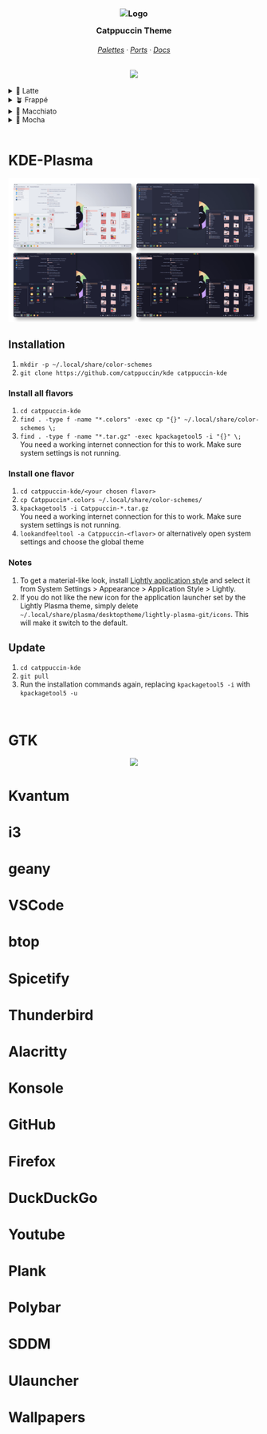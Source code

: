 <h3 align="center">
	<img src="https://raw.githubusercontent.com/catppuccin/catppuccin/main/assets/logos/exports/1544x1544_circle.png" width="100" alt="Logo"/><br/>
	<img src="https://raw.githubusercontent.com/catppuccin/catppuccin/main/assets/misc/transparent.png" height="30" width="0px"/>
	Catppuccin Theme
	<img src="https://raw.githubusercontent.com/catppuccin/catppuccin/main/assets/misc/transparent.png" height="30" width="0px"/>
</h3>

<h6 align="center">
  <a href="https://github.com/catppuccin/catppuccin#-palettes">Palettes</a>
  ·
  <a href="https://github.com/catppuccin/catppuccin#-ports-and-more">Ports</a>
  ·
  <a href="https://github.com/catppuccin/catppuccin/tree/main/docs">Docs</a>
</h6>

<p align="center">
  <img src="https://raw.githubusercontent.com/catppuccin/catppuccin/main/assets/palette/macchiato.png" width="400" />
</p>

<details>
<summary>🌻 Latte</summary>

| |Labels|Hex|RGB|HSL|
|:---:|:---:|:---:|:---:|:---:|
|<img src="assets/palette/circles/latte_rosewater.png" height="23" width="23"/>|Rosewater|`#dc8a78`|`rgb(220, 138, 120)`|`hsl(11, 59%, 67%)`|
|<img src="assets/palette/circles/latte_flamingo.png" height="23" width="23"/>|Flamingo|`#dd7878`|`rgb(221, 120, 120)`|`hsl(0, 60%, 67%)`|
|<img src="assets/palette/circles/latte_pink.png" height="23" width="23"/>|Pink|`#ea76cb`|`rgb(234, 118, 203)`|`hsl(316, 73%, 69%)`|
|<img src="assets/palette/circles/latte_mauve.png" height="23" width="23"/>|Mauve|`#8839ef`|`rgb(136, 57, 239)`|`hsl(266, 85%, 58%)`|
|<img src="assets/palette/circles/latte_red.png" height="23" width="23"/>|Red|`#d20f39`|`rgb(210, 15, 57)`|`hsl(347, 87%, 44%)`|
|<img src="assets/palette/circles/latte_maroon.png" height="23" width="23"/>|Maroon|`#e64553`|`rgb(230, 69, 83)`|`hsl(355, 76%, 59%)`|
|<img src="assets/palette/circles/latte_peach.png" height="23" width="23"/>|Peach|`#fe640b`|`rgb(254, 100, 11)`|`	hsl(22, 99%, 52%)`|
|<img src="assets/palette/circles/latte_yellow.png" height="23" width="23"/>|Yellow|`#df8e1d`|`rgb(223, 142, 29)`|`hsl(35, 77%, 49%)`|
|<img src="assets/palette/circles/latte_green.png" height="23" width="23"/>|Green|`#40a02b`|`rgb(64, 160, 43)`|`hsl(109, 58%, 40%)`|
|<img src="assets/palette/circles/latte_teal.png" height="23" width="23"/>|Teal|`#179299`|`rgb(23, 146, 153)`|`hsl(183, 74%, 35%)`|
|<img src="assets/palette/circles/latte_sky.png" height="23" width="23"/>|Sky|`#04a5e5`|`rgb(4, 165, 229)`|`hsl(197, 97%, 46%)`|
|<img src="assets/palette/circles/latte_sapphire.png" height="23" width="23"/>|Sapphire|`#209fb5`|`rgb(32, 159, 181)`|`hsl(189, 70%, 42%)`|
|<img src="assets/palette/circles/latte_blue.png" height="23" width="23"/>|Blue|`#1e66f5`|`rgb(30, 102, 245)`|`hsl(220, 91%, 54%)`|
|<img src="assets/palette/circles/latte_lavender.png" height="23" width="23"/>|Lavender|`#7287fd`|`rgb(114, 135, 253)`|`hsl(231, 97%, 72%)`|
|<img src="assets/palette/circles/latte_text.png" height="23" width="23"/>|Text|`#4c4f69`|`rgb(76, 79, 105)`|`hsl(234, 16%, 35%)`|
|<img src="assets/palette/circles/latte_subtext1.png" height="23" width="23"/>|Subtext1|`#5c5f77`|`rgb(92, 95, 119)`|`hsl(233, 13%, 41%)`|
|<img src="assets/palette/circles/latte_subtext0.png" height="23" width="23"/>|Subtext0|`#6c6f85`|`rgb(108, 111, 133)`|`hsl(233, 10%, 47%)`|
|<img src="assets/palette/circles/latte_overlay2.png" height="23" width="23"/>|Overlay2|`#7c7f93`|`rgb(124, 127, 147)`|`hsl(232, 10%, 53%)`|
|<img src="assets/palette/circles/latte_overlay1.png" height="23" width="23"/>|Overlay1|`#8c8fa1`|`rgb(140, 143, 161)`|`hsl(231, 10%, 59%)`|
|<img src="assets/palette/circles/latte_overlay0.png" height="23" width="23"/>|Overlay0|`#9ca0b0`|`rgb(156, 160, 176)`|`hsl(228, 11%, 65%)`|
|<img src="assets/palette/circles/latte_surface2.png" height="23" width="23"/>|Surface2|`#acb0be`|`rgb(172, 176, 190)`|`hsl(227, 12%, 71%)`|
|<img src="assets/palette/circles/latte_surface1.png" height="23" width="23"/>|Surface1|`#bcc0cc`|`rgb(188, 192, 204)`|`hsl(225, 14%, 77%)`|
|<img src="assets/palette/circles/latte_surface0.png" height="23" width="23"/>|Surface0|`#ccd0da`|`rgb(204, 208, 218)`|`hsl(223, 16%, 83%)`|
|<img src="assets/palette/circles/latte_base.png" height="23" width="23"/>|Base|`#eff1f5`|`rgb(239, 241, 245)`|`hsl(220, 23%, 95%)`|
|<img src="assets/palette/circles/latte_mantle.png" height="23" width="23"/>|Mantle|`#e6e9ef`|`rgb(230, 233, 239)`|`hsl(220, 22%, 92%)`|
|<img src="assets/palette/circles/latte_crust.png" height="23" width="23"/>|Crust|`#dce0e8`|`rgb(220, 224, 232)`|`hsl(220, 21%, 89%)`|

</details>

<details>
<summary>🪴 Frappé</summary>

| |Labels|Hex|RGB|HSL|
|:---:|:---:|:---:|:---:|:---:|
|<img src="assets/palette/circles/frappe_rosewater.png" height="23" width="23"/>|Rosewater|`#f2d5cf`|`rgb(242, 213, 207)`|`hsl(10, 57%, 88%)`|
|<img src="assets/palette/circles/frappe_flamingo.png" height="23" width="23"/>|Flamingo|`#eebebe`|`rgb(238, 190, 190)`|`hsl(0, 59%, 84%)`|
|<img src="assets/palette/circles/frappe_pink.png" height="23" width="23"/>|Pink|`#f4b8e4`|`rgb(244, 184, 228)`|`hsl(316, 73%, 84%)`|
|<img src="assets/palette/circles/frappe_mauve.png" height="23" width="23"/>|Mauve|`#ca9ee6`|`rgb(202, 158, 230)`|`hsl(277, 59%, 76%)`|
|<img src="assets/palette/circles/frappe_red.png" height="23" width="23"/>|Red|`#e78284`|`rgb(231, 130, 132)`|`hsl(359, 68%, 71%)`|
|<img src="assets/palette/circles/frappe_maroon.png" height="23" width="23"/>|Maroon|`#ea999c`|`rgb(234, 153, 156)`|`hsl(358, 66%, 76%)`|
|<img src="assets/palette/circles/frappe_peach.png" height="23" width="23"/>|Peach|`#ef9f76`|`rgb(239, 159, 118)`|`hsl(20, 79%, 70%)`|
|<img src="assets/palette/circles/frappe_yellow.png" height="23" width="23"/>|Yellow|`#e5c890`|`rgb(229, 200, 144)`|`hsl(40, 62%, 73%)`|
|<img src="assets/palette/circles/frappe_green.png" height="23" width="23"/>|Green|`#a6d189`|`rgb(166, 209, 137)`|`hsl(96, 44%, 68%)`|
|<img src="assets/palette/circles/frappe_teal.png" height="23" width="23"/>|Teal|`#81c8be`|`rgb(129, 200, 190)`|`hsl(172, 39%, 65%)`|
|<img src="assets/palette/circles/frappe_sky.png" height="23" width="23"/>|Sky|`#99d1db`|`rgb(153, 209, 219)`|`hsl(189, 48%, 73%)`|
|<img src="assets/palette/circles/frappe_sapphire.png" height="23" width="23"/>|Sapphire|`#85c1dc`|`rgb(133, 193, 220)`|`hsl(199, 55%, 69%)`|
|<img src="assets/palette/circles/frappe_blue.png" height="23" width="23"/>|Blue|`#8caaee`|`rgb(140, 170, 238)`|`hsl(222, 74%, 74%)`|
|<img src="assets/palette/circles/frappe_lavender.png" height="23" width="23"/>|Lavender|`#babbf1`|`rgb(186, 187, 241)`|`hsl(239, 66%, 84%)`|
|<img src="assets/palette/circles/frappe_text.png" height="23" width="23"/>|Text|`#c6d0f5`|`rgb(198, 208, 245)`|`hsl(227, 70%, 87%)`|
|<img src="assets/palette/circles/frappe_subtext1.png" height="23" width="23"/>|Subtext1|`#b5bfe2`|`rgb(181, 191, 226)`|`hsl(227, 44%, 80%)`|
|<img src="assets/palette/circles/frappe_subtext0.png" height="23" width="23"/>|Subtext0|`#a5adce`|`rgb(165, 173, 206)`|`hsl(228, 29%, 73%)`|
|<img src="assets/palette/circles/frappe_overlay2.png" height="23" width="23"/>|Overlay2|`#949cbb`|`rgb(148, 156, 187)`|`hsl(228, 22%, 66%)`|
|<img src="assets/palette/circles/frappe_overlay1.png" height="23" width="23"/>|Overlay1|`#838ba7`|`rgb(131, 139, 167)`|`hsl(227, 17%, 58%)`|
|<img src="assets/palette/circles/frappe_overlay0.png" height="23" width="23"/>|Overlay0|`#737994`|`rgb(115, 121, 148)`|`hsl(229, 13%, 52%)`|
|<img src="assets/palette/circles/frappe_surface2.png" height="23" width="23"/>|Surface2|`#626880`|`rgb(98, 104, 128)`|`hsl(228, 13%, 44%)`|
|<img src="assets/palette/circles/frappe_surface1.png" height="23" width="23"/>|Surface1|`#51576d`|`rgb(81, 87, 109)`|`hsl(227, 15%, 37%)`|
|<img src="assets/palette/circles/frappe_surface0.png" height="23" width="23"/>|Surface0|`#414559`|`rgb(65, 69, 89)`|`hsl(230, 16%, 30%)`|
|<img src="assets/palette/circles/frappe_base.png" height="23" width="23"/>|Base|`#303446`|`rgb(48, 52, 70)`|`hsl(229, 19%, 23%)`|
|<img src="assets/palette/circles/frappe_mantle.png" height="23" width="23"/>|Mantle|`#292c3c`|`rgb(41, 44, 60)`|`hsl(231, 19%, 20%)`|
|<img src="assets/palette/circles/frappe_crust.png" height="23" width="23"/>|Crust|`#232634`|`rgb(35, 38, 52)`|`hsl(229, 20%, 17%)`|

</details>

<details>
<summary>🌺 Macchiato</summary>

| |Labels|Hex|RGB|HSL|
|:---:|:---:|:---:|:---:|:---:|
|<img src="assets/palette/circles/macchiato_rosewater.png" height="23" width="23"/>|Rosewater|`#f4dbd6`|`rgb(244, 219, 214)`|`hsl(10, 58%, 90%)`|
|<img src="assets/palette/circles/macchiato_flamingo.png" height="23" width="23"/>|Flamingo|`#f0c6c6`|`rgb(240, 198, 198)`|`hsl(0, 58%, 86%)`|
|<img src="assets/palette/circles/macchiato_pink.png" height="23" width="23"/>|Pink|`#f5bde6`|`rgb(245, 189, 230)`|`hsl(316, 74%, 85%)`|
|<img src="assets/palette/circles/macchiato_mauve.png" height="23" width="23"/>|Mauve|`#c6a0f6`|`rgb(198, 160, 246)`|`hsl(267, 83%, 80%)`|
|<img src="assets/palette/circles/macchiato_red.png" height="23" width="23"/>|Red|`#ed8796`|`rgb(237, 135, 150)`|`hsl(351, 74%, 73%)`|
|<img src="assets/palette/circles/macchiato_maroon.png" height="23" width="23"/>|Maroon|`#ee99a0`|`rgb(238, 153, 160)`|`hsl(355, 71%, 77%)`|
|<img src="assets/palette/circles/macchiato_peach.png" height="23" width="23"/>|Peach|`#f5a97f`|`rgb(245, 169, 127)`|`hsl(21, 86%, 73%)`|
|<img src="assets/palette/circles/macchiato_yellow.png" height="23" width="23"/>|Yellow|`#eed49f`|`rgb(238, 212, 159)`|`hsl(40, 70%, 78%)`|
|<img src="assets/palette/circles/macchiato_green.png" height="23" width="23"/>|Green|`#a6da95`|`rgb(166, 218, 149)`|`hsl(105, 48%, 72%)`|
|<img src="assets/palette/circles/macchiato_teal.png" height="23" width="23"/>|Teal|`#8bd5ca`|`rgb(139, 213, 202)`|`hsl(171, 47%, 69%)`|
|<img src="assets/palette/circles/macchiato_sky.png" height="23" width="23"/>|Sky|`#91d7e3`|`rgb(145, 215, 227)`|`hsl(189, 59%, 73%)`|
|<img src="assets/palette/circles/macchiato_sapphire.png" height="23" width="23"/>|Sapphire|`#7dc4e4`|`rgb(125, 196, 228)`|`hsl(199, 66%, 69%)`|
|<img src="assets/palette/circles/macchiato_blue.png" height="23" width="23"/>|Blue|`#8aadf4`|`rgb(138, 173, 244)`|`hsl(220, 83%, 75%)`|
|<img src="assets/palette/circles/macchiato_lavender.png" height="23" width="23"/>|Lavender|`#b7bdf8`|`rgb(183, 189, 248)`|`hsl(234, 82%, 85%)`|
|<img src="assets/palette/circles/macchiato_text.png" height="23" width="23"/>|Text|`#cad3f5`|`rgb(202, 211, 245)`|`hsl(227, 68%, 88%)`|
|<img src="assets/palette/circles/macchiato_subtext1.png" height="23" width="23"/>|Subtext1|`#b8c0e0`|`rgb(184, 192, 224)`|`hsl(228, 39%, 80%)`|
|<img src="assets/palette/circles/macchiato_subtext0.png" height="23" width="23"/>|Subtext0|`#a5adcb`|`rgb(165, 173, 203)`|`hsl(227, 27%, 72%)`|
|<img src="assets/palette/circles/macchiato_overlay2.png" height="23" width="23"/>|Overlay2|`#939ab7`|`rgb(147, 154, 183)`|`hsl(228, 20%, 65%)`|
|<img src="assets/palette/circles/macchiato_overlay1.png" height="23" width="23"/>|Overlay1|`#8087a2`|`rgb(128, 135, 162)`|`hsl(228, 15%, 57%)`|
|<img src="assets/palette/circles/macchiato_overlay0.png" height="23" width="23"/>|Overlay0|`#6e738d`|`rgb(110, 115, 141)`|`hsl(230, 12%, 49%)`|
|<img src="assets/palette/circles/macchiato_surface2.png" height="23" width="23"/>|Surface2|`#5b6078`|`rgb(91, 96, 120)`|`hsl(230, 14%, 41%)`|
|<img src="assets/palette/circles/macchiato_surface1.png" height="23" width="23"/>|Surface1|`#494d64`|`rgb(73, 77, 100)`|`hsl(231, 16%, 34%)`|
|<img src="assets/palette/circles/macchiato_surface0.png" height="23" width="23"/>|Surface0|`#363a4f`|`rgb(54, 58, 79)`|`hsl(230, 19%, 26%)`|
|<img src="assets/palette/circles/macchiato_base.png" height="23" width="23"/>|Base|`#24273a`|`rgb(36, 39, 58)`|`hsl(232, 23%, 18%)`|
|<img src="assets/palette/circles/macchiato_mantle.png" height="23" width="23"/>|Mantle|`#1e2030`|`rgb(30, 32, 48)`|`hsl(233, 23%, 15%)`|
|<img src="assets/palette/circles/macchiato_crust.png" height="23" width="23"/>|Crust|`#181926`|`rgb(24, 25, 38)`|`hsl(236, 23%, 12%)`|

</details>

<details>
<summary>🌿 Mocha</summary>

| |Labels|Hex|RGB|HSL|
|:---:|:---:|:---:|:---:|:---:|
|<img src="assets/palette/circles/mocha_rosewater.png" height="23" width="23"/>|Rosewater|`#f5e0dc`|`rgb(245, 224, 220)`|`hsl(10, 56%, 91%)`|
|<img src="assets/palette/circles/mocha_flamingo.png" height="23" width="23"/>|Flamingo|`#f2cdcd`|`rgb(242, 205, 205)`|`hsl(0, 59%, 88%)`|
|<img src="assets/palette/circles/mocha_pink.png" height="23" width="23"/>|Pink|`#f5c2e7`|`rgb(245, 194, 231)`|`hsl(316, 72%, 86%)`|
|<img src="assets/palette/circles/mocha_mauve.png" height="23" width="23"/>|Mauve|`#cba6f7`|`rgb(203, 166, 247)`|`hsl(267, 84%, 81%)`|
|<img src="assets/palette/circles/mocha_red.png" height="23" width="23"/>|Red|`#f38ba8`|`rgb(243, 139, 168)`|`hsl(343, 81%, 75%)`|
|<img src="assets/palette/circles/mocha_maroon.png" height="23" width="23"/>|Maroon|`#eba0ac`|`rgb(235, 160, 172)`|`hsl(350, 65%, 77%)`|
|<img src="assets/palette/circles/mocha_peach.png" height="23" width="23"/>|Peach|`#fab387`|`rgb(250, 179, 135)`|`hsl(23, 92%, 75%)`|
|<img src="assets/palette/circles/mocha_yellow.png" height="23" width="23"/>|Yellow|`#f9e2af`|`rgb(249, 226, 175)`|`hsl(41, 86%, 83%)`|
|<img src="assets/palette/circles/mocha_green.png" height="23" width="23"/>|Green|`#a6e3a1`|`rgb(166, 227, 161)`|`hsl(115, 54%, 76%)`|
|<img src="assets/palette/circles/mocha_teal.png" height="23" width="23"/>|Teal|`#94e2d5`|`rgb(148, 226, 213)`|`hsl(170, 57%, 73%)`|
|<img src="assets/palette/circles/mocha_sky.png" height="23" width="23"/>|Sky|`#89dceb`|`rgb(137, 220, 235)`|`hsl(189, 71%, 73%)`|
|<img src="assets/palette/circles/mocha_sapphire.png" height="23" width="23"/>|Sapphire|`#74c7ec`|`rgb(116, 199, 236)`|`hsl(199, 76%, 69%)`|
|<img src="assets/palette/circles/mocha_blue.png" height="23" width="23"/>|Blue|`#89b4fa`|`rgb(137, 180, 250)`|`hsl(217, 92%, 76%)`|
|<img src="assets/palette/circles/mocha_lavender.png" height="23" width="23"/>|Lavender|`#b4befe`|`rgb(180, 190, 254)`|`hsl(232, 97%, 85%)`|
|<img src="assets/palette/circles/mocha_text.png" height="23" width="23"/>|Text|`#cdd6f4`|`rgb(205, 214, 244)`|`hsl(226, 64%, 88%)`|
|<img src="assets/palette/circles/mocha_subtext1.png" height="23" width="23"/>|Subtext1|`#bac2de`|`rgb(186, 194, 222)`|`hsl(227, 35%, 80%)`|
|<img src="assets/palette/circles/mocha_subtext0.png" height="23" width="23"/>|Subtext0|`#a6adc8`|`rgb(166, 173, 200)`|`hsl(228, 24%, 72%)`|
|<img src="assets/palette/circles/mocha_overlay2.png" height="23" width="23"/>|Overlay2|`#9399b2`|`rgb(147, 153, 178)`|`hsl(228, 17%, 64%)`|
|<img src="assets/palette/circles/mocha_overlay1.png" height="23" width="23"/>|Overlay1|`#7f849c`|`rgb(127, 132, 156)`|`hsl(230, 13%, 55%)`|
|<img src="assets/palette/circles/mocha_overlay0.png" height="23" width="23"/>|Overlay0|`#6c7086`|`rgb(108, 112, 134)`|`hsl(231, 11%, 47%)`|
|<img src="assets/palette/circles/mocha_surface2.png" height="23" width="23"/>|Surface2|`#585b70`|`rgb(88, 91, 112)`|`hsl(233, 12%, 39%)`|
|<img src="assets/palette/circles/mocha_surface1.png" height="23" width="23"/>|Surface1|`#45475a`|`rgb(69, 71, 90)`|`hsl(234, 13%, 31%)`|
|<img src="assets/palette/circles/mocha_surface0.png" height="23" width="23"/>|Surface0|`#313244`|`rgb(49, 50, 68)`|`hsl(237, 16%, 23%)`|
|<img src="assets/palette/circles/mocha_base.png" height="23" width="23"/>|Base|`#1e1e2e`|`rgb(30, 30, 46)`|`hsl(240, 21%, 15%)`|
|<img src="assets/palette/circles/mocha_mantle.png" height="23" width="23"/>|Mantle|`#181825`|`rgb(24, 24, 37)`|`hsl(240, 21%, 12%)`|
|<img src="assets/palette/circles/mocha_crust.png" height="23" width="23"/>|Crust|`#11111b`|`rgb(17, 17, 27)`|`hsl(240, 23%, 9%)`|

</details>
</br>

# KDE-Plasma
<p align="center">
  <img src="https://github.com/catppuccin/kde/blob/main/assets/res.webp"/>
</p>

## Installation

1. `mkdir -p ~/.local/share/color-schemes`
2. `git clone https://github.com/catppuccin/kde catppuccin-kde`

### Install all flavors
1. `cd catppuccin-kde`
2. `find . -type f -name "*.colors" -exec cp "{}" ~/.local/share/color-schemes \;`
3. `find . -type f -name "*.tar.gz" -exec kpackagetool5 -i "{}" \;`  
You need a working internet connection for this to work. Make sure system settings is not running.

### Install one flavor
1. `cd catppuccin-kde/<your chosen flavor>`
2. `cp Catppuccin*.colors ~/.local/share/color-schemes/`
3. `kpackagetool5 -i Catppuccin-*.tar.gz`  
You need a working internet connection for this to work. Make sure system settings is not running.
4. `lookandfeeltool -a Catppuccin-<flavor>` or alternatively open system settings and choose the global theme

### Notes
1. To get a material-like look, install [Lightly application style](https://github.com/Luwx/Lightly) and select it from System Settings > Appearance >  Application Style > Lightly.
2. If you do not like the new icon for the application launcher set by the Lightly Plasma theme, simply delete `~/.local/share/plasma/desktoptheme/lightly-plasma-git/icons`. This will make it switch to the default.

## Update

1. `cd catppuccin-kde`
2. `git pull`
3. Run the installation commands again, replacing `kpackagetool5 -i` with `kpackagetool5 -u`
</br>

# GTK
<p align="center">
  <img src="assets/res.webp"/>
</p>

# Kvantum
# i3


# geany
# VSCode
# btop
# Spicetify
# Thunderbird

# Alacritty
# Konsole

# GitHub
# Firefox
# DuckDuckGo
# Youtube


# Plank
# Polybar
# SDDM
# Ulauncher
# Wallpapers
